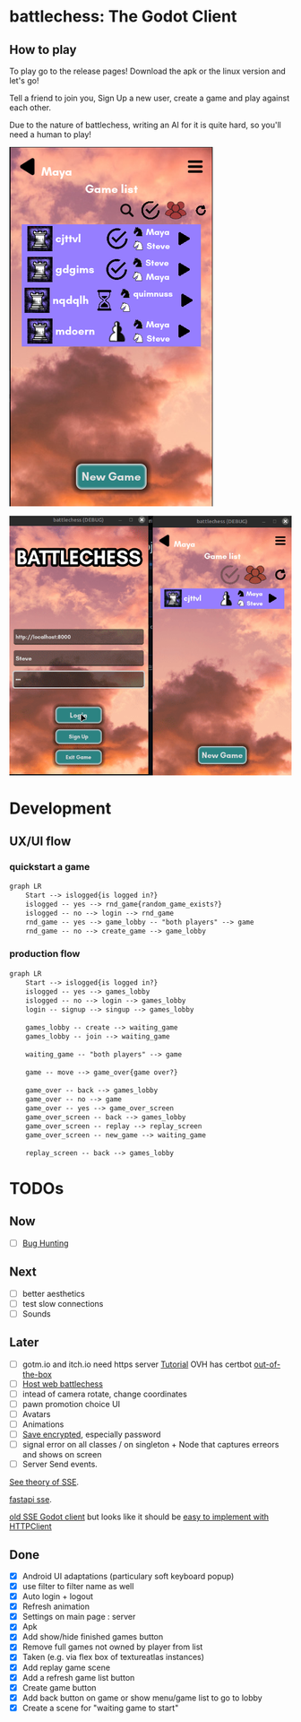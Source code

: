 # battlechess: The Godot Client

## How to play

To play go to the release pages! Download the apk or the linux version and let's go!

Tell a friend to join you, Sign Up a new user, create a game and play against each other.

Due to the nature of battlechess, writing an AI for it is quite hard, so you'll need a human to play!

![Lobby](merch/battlechess_lobby.png)

![Play](merch/battlechess_play.gif)

# Development

## UX/UI flow

### quickstart a game

```mermaid
graph LR
    Start --> islogged{is logged in?}
    islogged -- yes --> rnd_game{random_game_exists?}
    islogged -- no --> login --> rnd_game
    rnd_game -- yes --> game_lobby -- "both players" --> game
    rnd_game -- no --> create_game --> game_lobby
```

### production flow

```mermaid
graph LR
    Start --> islogged{is logged in?}
    islogged -- yes --> games_lobby
    islogged -- no --> login --> games_lobby
    login -- signup --> singup --> games_lobby

    games_lobby -- create --> waiting_game
    games_lobby -- join --> waiting_game

    waiting_game -- "both players" --> game

    game -- move --> game_over{game over?}

    game_over -- back --> games_lobby
    game_over -- no --> game
    game_over -- yes --> game_over_screen
    game_over_screen -- back --> games_lobby
    game_over_screen -- replay --> replay_screen
    game_over_screen -- new_game --> waiting_game

    replay_screen -- back --> games_lobby
```

# TODOs

## Now
- [ ] [Bug Hunting](https://github.com/quimnuss/battlechess_godot/issues)

## Next
- [ ] better aesthetics
- [ ] test slow connections
- [ ] Sounds

## Later
- [ ] gotm.io and itch.io need https server
[Tutorial](https://www.digitalocean.com/community/tutorials/how-to-secure-nginx-with-let-s-encrypt-on-ubuntu-20-04)
OVH has certbot [out-of-the-box](https://help.ovhcloud.com/csm/en-gb-web-hosting-activate-https-website-ssl?id=kb_article_view&sysparm_article=KB0053129)
- [ ] [Host web battlechess](https://gist.github.com/nisovin/cf9dd74678641fb70902866c79692b17)
- [ ] intead of camera rotate, change coordinates
- [ ] pawn promotion choice UI
- [ ] Avatars
- [ ] Animations
- [ ] [Save encrypted](https://docs.huihoo.com/godotengine/godot-docs/godot/tutorials/engine/encrypting_save_games.html), especially password
- [ ] signal error on all classes / on singleton + Node that captures erreors and shows on screen
- [ ] Server Send events.

[See theory of SSE](https://www.pubnub.com/guides/server-sent-events/).

[fastapi sse](https://sysid.github.io/server-sent-events/).

[old SSE Godot client](https://github.com/WolfgangSenff/HTTPSSEClient/tree/master) but looks like
it should be [easy to implement with HTTPClient](https://github.com/godotengine/godot/issues/26238#issuecomment-466819999)

## Done

- [x] Android UI adaptations (particulary soft keyboard popup)
- [x] use filter to filter name as well
- [x] Auto login + logout
- [x] Refresh animation
- [x] Settings on main page : server
- [x] Apk
- [x] Add show/hide finished games button
- [x] Remove full games not owned by player from list
- [x] Taken (e.g. via flex box of textureatlas instances)
- [x] Add replay game scene
- [x] Add a refresh game list button
- [x] Create game button
- [x] Add back button on game or show menu/game list to go to lobby
- [x] Create a scene for "waiting game to start"
